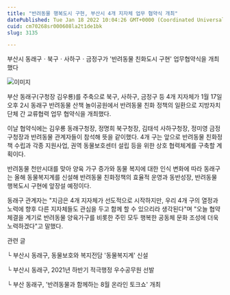 ```yaml
---
title: "반려동물 행복도시 구현, 부산시 4개 지자체 업무 협약식 개최"
datePublished: Tue Jan 18 2022 10:04:26 GMT+0000 (Coordinated Universal Time)
cuid: cm70268sr000608la2t1de1bk
slug: 3135

---
```



부산시 동래구ㆍ북구ㆍ사하구ㆍ금정구가 '반려동물 친화도시 구현' 업무협약식을 개최했다

![이미지](https://cdn.hashnode.com/res/hashnode/image/upload/v1739252734768/f7fef58d-7b6f-477d-8699-b598b4a556f6.png)

부산 동래구(구청장 김우룡)를 주축으로 북구, 사하구, 금정구 등 4개 지자체가 1월 17일 오후 2시 동래구 반려동물 산책 놀이공원에서 반려동물 친화 정책의 일환으로 지방자치단체 간 교류협력 업무 협약식을 개최했다.

이날 협약식에는 김우룡 동래구청장, 정명희 북구청장, 김태석 사하구청장, 정미영 금정구청장과 반려동물 관계자들이 참석해 뜻을 같이했다. 4개 구는 앞으로 반려동물 친화정책 수립과 각종 지원사업, 권역 동물보호센터 설립 등을 위한 상호 협력체계를 구축할 계획이다.

반려동물 천만시대를 맞아 양육 가구 증가와 동물 복지에 대한 인식 변화에 따라 동래구는 올해 동물복지계를 신설해 반려동물 친화정책의 효율적 운영과 동반성장, 반려동물 행복도시 구현에 앞장설 예정이다.

동래구 관계자는 "지금은 4개 지자체가 선도적으로 시작하지만, 우리 4개 구의 열정과 노력에 향후 다른 지자체들도 관심을 두고 함께 할 수 있으리라 생각된다"며 "오늘 협약체결을 계기로 반려동물 양육가구를 비롯한 주민 모두 행복한 공동체 문화 조성에 더욱 노력하겠다"고 말했다.

관련 글

└ 부산시 동래구, 동물보호와 복지전담 '동물복지계' 신설

└ 부산시 동래구, 2021년 하반기 적극행정 우수공무원 선발

└ 부산 동래구, '반려동물과 함께하는 8월 온라인 토크쇼' 개최